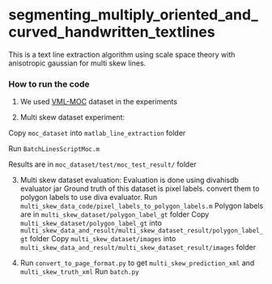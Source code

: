 # segmenting_multiply_oriented_and_curved_handwritten_textlines
This is a text line extraction algorithm using scale space theory with anisotropic gaussian for multi skew lines.
### How to run the code
1. We used [VML-MOC](https://www.cs.bgu.ac.il/~berat/) dataset in the experiments 

2. Multi skew dataset experiment:

Copy `moc_dataset` into `matlab_line_extraction` folder

Run `BatchLinesScriptMoc.m`

Results are in `moc_dataset/test/moc_test_result/` folder

3. Multi skew dataset evaluation:
Evaluation is done using divahisdb evaluator jar
Ground truth of this dataset is pixel labels. convert them to polygon labels to use diva evaluator.
Run `multi_skew_data_code/pixel_labels_to_polygon_labels.m`
Polygon labels are in `multi_skew_dataset/polygon_label_gt` folder
Copy `multi_skew_dataset/polygon_label_gt` into `multi_skew_data_and_result/multi_skew_dataset_result/polygon_label_gt` folder
Copy `multi_skew_dataset/images` into `multi_skew_data_and_result/multi_skew_dataset_result/images` folder

4. Run `convert_to_page_format.py` to get `multi_skew_prediction_xml` and `multi_skew_truth_xml`
Run `batch.py`

